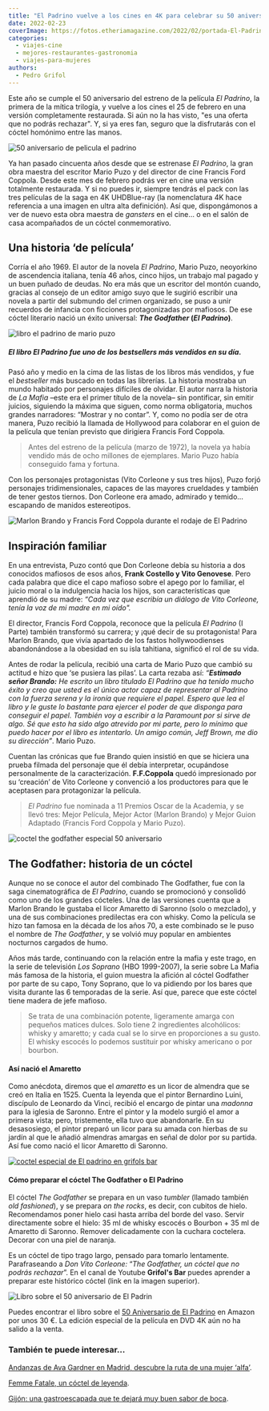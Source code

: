 ```yaml
---
title: "El Padrino vuelve a los cines en 4K para celebrar su 50 aniversario"
date: 2022-02-23
coverImage: https://fotos.etheriamagazine.com/2022/02/portada-El-Padrino-50-Anos.jpg
categories: 
  - viajes-cine
  - mejores-restaurantes-gastronomia
  - viajes-para-mujeres
authors: 
  - Pedro Grifol
---
```


Este año se cumple el 50 aniversario del estreno de la película _El Padrino_, la primera de la mítica trilogía, y vuelve a los cines el 25 de febrero en una versión completamente restaurada. Si aún no la has visto, "es una oferta que no podrás rechazar". Y, si ya eres fan, seguro que la disfrutarás con el cóctel homónimo entre las manos.

![50 aniversario de pelicula el padrino](https://fotos.etheriamagazine.com/2022/02/El-Padrino-50-Aniversario.jpg "50 aniversario de El Padrino.")

Ya han pasado cincuenta años desde que se estrenase _El Padrino_, la gran obra maestra 
del escritor Mario Puzo y del director de cine Francis Ford Coppola. Desde este mes de 
febrero podrás ver en cine una versión totalmente restaurada. Y si no puedes ir, siempre 
tendrás el pack con las tres películas de la saga en 4K UHDBlue-ray (la nomenclatura 4K 
hace referencia a una imagen en ultra alta definición). Así que, dispongámonos a ver de 
nuevo esta obra maestra de _gansters_ en el cine… o en el salón de casa acompañados de 
un cóctel conmemorativo. 

## Una historia ‘de película’

Corría el año 1969. El autor de la novela _El Padrino_, Mario Puzo, neoyorkino de 
ascendencia italiana, tenía 46 años, cinco hijos, un trabajo mal pagado y un buen puñado 
de deudas. No era más que un escritor del montón cuando, gracias al consejo de un editor 
amigo suyo que le sugirió escribir una novela a partir del submundo del crimen 
organizado, se puso a unir recuerdos de infancia con ficciones protagonizadas por 
mafiosos. De ese cóctel literario nació un éxito universal: **_The Godfather_ (_El 
Padrino_)**. 

![libro el padrino de mario puzo](https://fotos.etheriamagazine.com/2022/02/libro-el-padrino-675x1024.jpg)

##### El libro _El Padrino_ fue uno de los bestsellers más vendidos en su día.

Pasó año y medio en la cima de las listas de los libros más vendidos, y fue el 
_bestseller_ más buscado en todas las librerías. La historia mostraba un mundo habitado 
por personajes difíciles de olvidar. El autor narra la historia de _La Mafia_ –este era 
el primer título de la novela– sin pontificar, sin emitir juicios, siguiendo la máxima 
que siguen, como norma obligatoria, muchos grandes narradores: “Mostrar y no contar”. Y, 
como no podía ser de otra manera, Puzo recibió la llamada de Hollywood para colaborar en 
el guion de la película que tenían previsto que dirigiera Francis Ford Coppola. 

> Antes del estreno de la película (marzo de 1972), la novela ya había vendido más de ocho 
> millones de ejemplares. Mario Puzo había conseguido fama y fortuna. 

Con los personajes protagonistas (Vito Corleone y sus tres hijos), Puzo forjó personajes 
tridimensionales, capaces de las mayores crueldades y también de tener gestos tiernos. 
Don Corleone era amado, admirado y temido… escapando de manidos estereotipos. 

![Marlon Brando y Francis Ford Coppola durante el rodaje de El Padrino](https://fotos.etheriamagazine.com/2022/02/Marlon-Brando-y-Francis-Ford-Coppola.jpg "Marlon Brando y Francis Ford Coppola durante el rodaje de El Padrino, en 1971.")

## Inspiración familiar

En una entrevista, Puzo contó que Don Corleone debía su historia a dos conocidos 
mafiosos de esos años, **Frank Costello y Vito Genovese**. Pero cada palabra que dice el 
capo mafioso sobre el apego por lo familiar, el juicio moral o la indulgencia hacia los 
hijos, son características que aprendió de su madre: _“Cada vez que escribía un diálogo 
de Vito Corleone, tenía la voz de mi madre en mi oído"._ 

El director, Francis Ford Coppola, reconoce que la película _El Padrino_ (I Parte) 
también transformó su carrera; y ¡qué decir de su protagonista! Para Marlon Brando, que 
vivía apartado de los fastos hollywoodienses abandonándose a la obesidad en su isla 
tahitiana, significó el rol de su vida. 

Antes de rodar la película, recibió una carta de Mario Puzo que cambió su actitud e hizo 
que ‘se pusiera las pilas’. La carta rezaba así: _“**Estimado señor Brando:** He escrito 
un libro titulado El Padrino que ha tenido mucho éxito y creo que usted es el único 
actor capaz de representar al Padrino con la fuerza serena y la ironía que requiere el 
papel. Espero que lea el libro y le guste lo bastante para ejercer el poder de que 
disponga para conseguir el papel. También voy a escribir a la Paramount por si sirve de 
algo._ _Sé que esto ha sido algo atrevido por mi parte, pero lo mínimo que puedo hacer 
por el libro es intentarlo. Un amigo común, Jeff Brown, me dio su dirección”_. Mario 
Puzo. 

Cuentan las crónicas que fue Brando quien insistió en que se hiciera una prueba filmada 
del personaje que él debía interpretar, ocupándose personalmente de la caracterización. 
**F.F.Coppola** quedó impresionado por su ‘creación’ de Vito Corleone y convenció a los 
productores para que le aceptasen para protagonizar la película. 

> _El Padrino_ fue nominada a 11 Premios Oscar de la Academia, y se llevó tres: Mejor 
> Película, Mejor Actor (Marlon Brando) y Mejor Guion Adaptado (Francis Ford Coppola y 
> Mario Puzo). 

![coctel the godfather especial 50 aniversario](https://fotos.etheriamagazine.com/2022/02/coctel-the-godfather.jpg "Cóctel The Godfather. © Pedro Grifol")

## The Godfather: historia de un cóctel

Aunque no se conoce el autor del combinado The Godfather, fue con la saga 
cinematográfica de _El Padrino_, cuando se promocionó y consolidó como uno de los 
grandes cócteles. Una de las versiones cuenta que a Marlon Brando le gustaba el licor 
Amaretto di Saronno (solo o mezclado), y una de sus combinaciones predilectas era con 
whisky. Como la película se hizo tan famosa en la década de los años 70, a este 
combinado se le puso el nombre de _The Godfather_, y se volvió muy popular en ambientes 
nocturnos cargados de humo. 

Años más tarde, continuando con la relación entre la mafia y este trago, en la serie de 
televisión _Los Soprano_ (HBO 1999-2007), la serie sobre La Mafia más famosa de la 
historia, el guion muestra la afición al cóctel Godfather por parte de su capo, Tony 
Soprano, que lo va pidiendo por los bares que visita durante las 6 temporadas de la 
serie. Así que, parece que este cóctel tiene madera de jefe mafioso. 

> Se trata de una combinación potente, ligeramente amarga con pequeños matices dulces. 
> Solo tiene 2 ingredientes alcohólicos: whisky y amaretto; y cada cual se lo sirve en 
> proporciones a su gusto. El whisky escocés lo podemos sustituir por whisky americano o 
> por bourbon. 

#### Así nació el Amaretto

Como anécdota, diremos que el _amaretto_ es un licor de almendra que se creó en Italia 
en 1525. Cuenta la leyenda que el pintor Bernardino Luini, discípulo de Leonardo da 
Vinci, recibió el encargo de pintar una _madonna_ para la iglesia de Saronno. Entre el 
pintor y la modelo surgió el amor a primera vista; pero, tristemente, ella tuvo que 
abandonarle. En su desasosiego, el pintor preparó un licor para su amada con hierbas de 
su jardín al que le añadió almendras amargas en señal de dolor por su partida. Así fue 
como nació el licor Amaretto di Saronno. 

[![coctel especial de El padrino en grifols bar](https://fotos.etheriamagazine.com/2022/02/coctel-grifols-bar.jpg "Haz click en la imagen para aprender a hacer el cóctel The Godfather.")](https://www.youtube.com/watch?v=GHFAwl36A4o)

#### Cómo preparar el cóctel The Godfather o El Padrino

El cóctel _The Godfather_ se prepara en un vaso _tumbler_ (llamado también _old 
fashioned_), y se prepara _on the rocks_, es decir, con cubitos de hielo. Recomendamos 
poner hielo casi hasta arriba del borde del vaso. Servir directamente sobre el hielo: 35 
ml de whisky escocés o Bourbon + 35 ml de Amaretto di Saronno. Remover delicadamente con 
la cuchara coctelera. Decorar con una piel de naranja. 

Es un cóctel de tipo trago largo, pensado para tomarlo lentamente. Parafraseando a _Don 
Vito Corleone:_ “_The Godfather, un cóctel que no podrás rechazar_”. En el canal de 
Youtube **Grifol's Bar** puedes aprender a preparar este histórico cóctel (link en la 
imagen superior). 

![Libro sobre el 50 aniversario de El Padrin](https://fotos.etheriamagazine.com/2022/02/el-padrino-libro.jpg)

Puedes encontrar el libro sobre el [50 Aniversario de El 
Padrino](https://amzn.to/3saxRKN) en Amazon por unos 30 €. La edición especial de la 
película en DVD 4K aún no ha salido a la venta. 

### También te puede interesar...

[Andanzas de Ava Gardner en Madrid, descubre la ruta de una mujer 
‘alfa’](https://etheriamagazine.com/2022/01/12/ruta-ava-gardner-en-madrid/). 

[Femme Fatale, un cóctel de 
leyenda](https://etheriamagazine.com/2020/07/24/coctel-femme-fatale-jacky-kennedy-y-camboya/). 

[Gijón: una gastroescapada que te dejará muy buen sabor de 
boca](https://etheriamagazine.com/2021/01/25/gijon-y-sus-mejores-sidrerias-restaurantes-pastelerias/).
